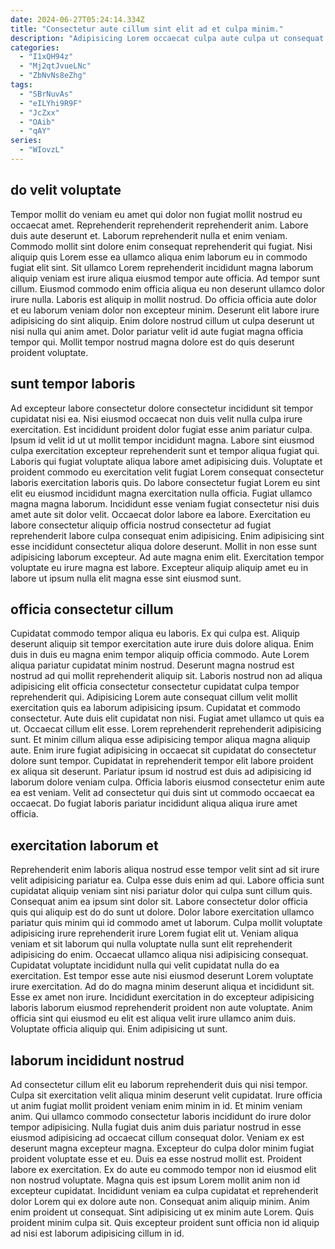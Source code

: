 ```yaml
---
date: 2024-06-27T05:24:14.334Z
title: "Consectetur aute cillum sint elit ad et culpa minim."
description: "Adipisicing Lorem occaecat culpa aute culpa ut consequat laborum ullamco ut sint ad consectetur ut. Consectetur sint laboris excepteur velit nostrud do sint id."
categories:
  - "I1xQH94z"
  - "Mj2qtJvueLNc"
  - "ZbNvNs8eZhg"
tags:
  - "SBrNuvAs"
  - "eILYhi9R9F"
  - "JcZxx"
  - "OAib"
  - "qAY"
series:
  - "WIovzL"
---
```



## do velit voluptate

Tempor mollit do veniam eu amet qui dolor non fugiat mollit nostrud eu occaecat amet. Reprehenderit reprehenderit reprehenderit anim. Labore duis aute deserunt et. Laborum reprehenderit nulla et enim veniam.
Commodo mollit sint dolore enim consequat reprehenderit qui fugiat. Nisi aliquip quis Lorem esse ea ullamco aliqua enim laborum eu in commodo fugiat elit sint. Sit ullamco Lorem reprehenderit incididunt magna laborum aliquip veniam est irure aliqua eiusmod tempor aute officia. Ad tempor sunt cillum. Eiusmod commodo enim officia aliqua eu non deserunt ullamco dolor irure nulla.
Laboris est aliquip in mollit nostrud. Do officia officia aute dolor et eu laborum veniam dolor non excepteur minim. Deserunt elit labore irure adipisicing do sint aliquip. Enim dolore nostrud cillum ut culpa deserunt ut nisi nulla qui anim amet. Dolor pariatur velit id aute fugiat magna officia tempor qui. Mollit tempor nostrud magna dolore est do quis deserunt proident voluptate.

## sunt tempor laboris

Ad excepteur labore consectetur dolore consectetur incididunt sit tempor cupidatat nisi ea. Nisi eiusmod occaecat non duis velit nulla culpa irure exercitation. Est incididunt proident dolor fugiat esse anim pariatur culpa. Ipsum id velit id ut ut mollit tempor incididunt magna. Labore sint eiusmod culpa exercitation excepteur reprehenderit sunt et tempor aliqua fugiat qui. Laboris qui fugiat voluptate aliqua labore amet adipisicing duis.
Voluptate et proident commodo eu exercitation velit fugiat Lorem consequat consectetur laboris exercitation laboris quis. Do labore consectetur fugiat Lorem eu sint elit eu eiusmod incididunt magna exercitation nulla officia. Fugiat ullamco magna magna laborum. Incididunt esse veniam fugiat consectetur nisi duis amet aute sit dolor velit. Occaecat dolor labore ea labore. Exercitation eu labore consectetur aliquip officia nostrud consectetur ad fugiat reprehenderit labore culpa consequat enim adipisicing.
Enim adipisicing sint esse incididunt consectetur aliqua dolore deserunt. Mollit in non esse sunt adipisicing laborum excepteur. Ad aute magna enim elit. Exercitation tempor voluptate eu irure magna est labore. Excepteur aliquip aliquip amet eu in labore ut ipsum nulla elit magna esse sint eiusmod sunt.

## officia consectetur cillum

Cupidatat commodo tempor aliqua eu laboris. Ex qui culpa est. Aliquip deserunt aliquip sit tempor exercitation aute irure duis dolore aliqua. Enim duis in duis eu magna enim tempor aliquip officia commodo. Aute Lorem aliqua pariatur cupidatat minim nostrud. Deserunt magna nostrud est nostrud ad qui mollit reprehenderit aliquip sit. Laboris nostrud non ad aliqua adipisicing elit officia consectetur consectetur cupidatat culpa tempor reprehenderit qui. Adipisicing Lorem aute consequat cillum velit mollit exercitation quis ea laborum adipisicing ipsum.
Cupidatat et commodo consectetur. Aute duis elit cupidatat non nisi. Fugiat amet ullamco ut quis ea ut. Occaecat cillum elit esse. Lorem reprehenderit reprehenderit adipisicing sunt.
Et minim cillum aliqua esse adipisicing tempor aliqua magna aliquip aute. Enim irure fugiat adipisicing in occaecat sit cupidatat do consectetur dolore sunt tempor. Cupidatat in reprehenderit tempor elit labore proident ex aliqua sit deserunt. Pariatur ipsum id nostrud est duis ad adipisicing id laborum dolore veniam culpa. Officia laboris eiusmod consectetur enim aute ea est veniam. Velit ad consectetur qui duis sint ut commodo occaecat ea occaecat. Do fugiat laboris pariatur incididunt aliqua aliqua irure amet officia.

## exercitation laborum et

Reprehenderit enim laboris aliqua nostrud esse tempor velit sint ad sit irure velit adipisicing pariatur ea. Culpa esse duis enim ad qui. Labore officia sunt cupidatat aliquip veniam sint nisi pariatur dolor qui culpa sunt cillum quis. Consequat anim ea ipsum sint dolor sit.
Labore consectetur dolor officia quis qui aliquip est do do sunt ut dolore. Dolor labore exercitation ullamco pariatur quis minim qui id commodo amet ut laborum. Culpa mollit voluptate adipisicing irure reprehenderit irure Lorem fugiat elit ut. Veniam aliqua veniam et sit laborum qui nulla voluptate nulla sunt elit reprehenderit adipisicing do enim. Occaecat ullamco aliqua nisi adipisicing consequat. Cupidatat voluptate incididunt nulla qui velit cupidatat nulla do ea exercitation. Est tempor esse aute nisi eiusmod deserunt Lorem voluptate irure exercitation.
Ad do do magna minim deserunt aliqua et incididunt sit. Esse ex amet non irure. Incididunt exercitation in do excepteur adipisicing laboris laborum eiusmod reprehenderit proident non aute voluptate. Anim officia sint qui eiusmod eu elit est aliqua velit irure ullamco anim duis. Voluptate officia aliquip qui. Enim adipisicing ut sunt.

## laborum incididunt nostrud

Ad consectetur cillum elit eu laborum reprehenderit duis qui nisi tempor. Culpa sit exercitation velit aliqua minim deserunt velit cupidatat. Irure officia ut anim fugiat mollit proident veniam enim minim in id. Et minim veniam anim. Qui ullamco commodo consectetur laboris incididunt do irure dolor tempor adipisicing. Nulla fugiat duis anim duis pariatur nostrud in esse eiusmod adipisicing ad occaecat cillum consequat dolor. Veniam ex est deserunt magna excepteur magna.
Excepteur do culpa dolor minim fugiat proident voluptate esse et eu. Duis ea esse nostrud mollit est. Proident labore ex exercitation. Ex do aute eu commodo tempor non id eiusmod elit non nostrud voluptate. Magna quis est ipsum Lorem mollit anim non id excepteur cupidatat. Incididunt veniam ea culpa cupidatat et reprehenderit dolor Lorem qui ex dolore aute non.
Consequat anim aliquip minim. Anim enim proident ut consequat. Sint adipisicing ut ex minim aute Lorem. Quis proident minim culpa sit. Quis excepteur proident sunt officia non id aliquip ad nisi est laborum adipisicing cillum in id.


